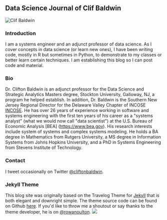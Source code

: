 Data Science Journal of Clif Baldwin
---

![Clif Baldwin]({{"img/avatar.jpg"}})

### Introduction

I am a systems engineer and an adjunct professor of data science. As I cover concepts in data science (or learn new ones), I have been writing code, mostly in R but sometimes in Python, to demonstrate to my classes or better learn certain techniques. I am establishing this blog so I can post code and material.

### Bio

Dr. Clifton Baldwin is an adjunct professor for the Data Science and Strategic Analytics Masters degree, Stockton University, Galloway, NJ, a program he helped establish. In addition, Dr. Baldwin is the Southern New Jersey Regional Director for the Delaware Valley Chapter of INCOSE [INCOSE](http://www.incose.org). He has over 26 years of experience working in software and systems engineering with the first ten years of his career as a "systems analyst" (what we would now call "data scientist") at the U.S. Bureau of Economic Analysis [BEA] (https://www.bea.gov). His research interests include system of systems and complex systems modeling. He holds a BA degree in Mathematics from Rutgers University, a MS degree in Information Systems from Johns Hopkins University, and a PhD in Systems Engineering from Stevens Institute of Technology.

### Contact 

I tweet occasionally on Twitter [@cliftonbaldwin](https://twitter.com/cliftonbaldwin).

### Jekyll Theme

This blog site was originally based on the Travelog Theme for [Jekyll](http://jekyllrb.com/) that is both elegant and downright simple. The theme source code can be found on Github [here](https://github.com/rowanoulton/travelog-theme). If you'd like to throw me a shoutout or say thanks to the theme developer, he is on [@rowanoulton](https://twitter.com/rowanoulton/).
![](http://i.imgur.com/FrNwKav.png)
